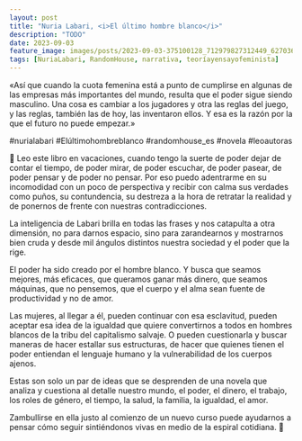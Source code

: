 ```yaml
---
layout: post
title: "Nuria Labari, <i>El último hombre blanco</i>"
description: "TODO"
date: 2023-09-03
feature_image: images/posts/2023-09-03-375100128_712979827312449_6270369271044508887_n_18020069311670571.heic
tags: [NuriaLabari, RandomHouse, narrativa, teoríayensayofeminista]
---
```


«Así que cuando la cuota femenina está a punto de cumplirse en algunas de las empresas más importantes del mundo, resulta que el poder sigue siendo masculino. Una cosa es cambiar a los jugadores y otra las reglas del juego, y las reglas, también las de hoy, las inventaron ellos. Y esa es la razón por la que el futuro no puede empezar.»
<!--more-->

#nurialabari #Elúltimohombreblanco #randomhouse_es #novela #leoautoras

🐚 Leo este libro en vacaciones, cuando tengo la suerte de poder dejar de contar el tiempo, de poder mirar, de poder escuchar, de poder pasear, de poder pensar y de poder no pensar. Por eso puedo adentrarme en su incomodidad con un poco de perspectiva y recibir con calma sus verdades como puños, su contundencia, su destreza a la hora de retratar la realidad y de ponernos de frente con nuestras contradicciones.

La inteligencia de Labari brilla en todas las frases y nos catapulta a otra dimensión, no para darnos espacio, sino para zarandearnos y mostrarnos bien cruda y desde mil ángulos distintos nuestra sociedad y el poder que la rige. 

El poder ha sido creado por el hombre blanco. Y busca que seamos mejores, más eficaces, que queramos ganar más dinero, que seamos máquinas, que no pensemos, que el cuerpo y el alma sean fuente de productividad y no de amor.

Las mujeres, al llegar a él, pueden continuar con esa esclavitud, pueden aceptar esa idea de la igualdad que quiere convertirnos a todos en hombres blancos de la tribu del capitalismo salvaje. O pueden cuestionarla y buscar maneras de hacer estallar sus estructuras, de hacer que quienes tienen el poder entiendan el lenguaje humano y la vulnerabilidad de los cuerpos ajenos. 

Estas son solo un par de ideas que se desprenden de una novela que analiza y cuestiona al detalle nuestro mundo, el poder, el dinero, el trabajo, los roles de género, el tiempo, la salud, la familia, la igualdad, el amor. 

Zambullirse en ella justo al comienzo de un nuevo curso puede ayudarnos a pensar cómo seguir sintiéndonos vivas en medio de la espiral cotidiana. 🐚

